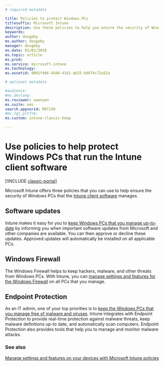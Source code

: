 ```yaml
---
# required metadata

title: Policies to protect Windows PCs
titlesuffix: Microsoft Intune
description: Use these policies to help you ensure the security of Windows PCs when they are managed by the Intune client software.
keywords:
author: dougeby
ms.author: dougeby
manager: dougeby
ms.date: 01/01/2018
ms.topic: article
ms.prod:
ms.service: microsoft-intune
ms.technology:
ms.assetid: d081f466-45dd-41d1-ab25-6d974c72a52a

# optional metadata

#audience:
#ms.devlang:
ms.reviewer: owenyen
ms.suite: ems
search.appverid: MET150
#ms.tgt_pltfrm:
ms.custom: intune-classic-keep

---
```


# Use policies to help protect Windows PCs that run the Intune client software

[!INCLUDE [classic-portal](includes/classic-portal.md)]

Microsoft Intune offers three policies that you can use to help ensure the security of Windows PCs that the [Intune client software](manage-windows-pcs-with-microsoft-intune.md) manages.


## Software updates

Intune makes it easy for you to [keep Windows PCs that you manage up-to-date](keep-windows-pcs-up-to-date-with-software-updates-in-microsoft-intune.md) by informing you when important software updates from Microsoft and other companies are available. You can then approve or decline these updates. Approved updates will automatically be installed on all applicable PCs.

## Windows Firewall

The Windows Firewall helps to keep hackers, malware, and other threats from Windows PCs. With Intune, you can [manage settings and features for the Windows Firewall](help-protect-windows-pcs-using-windows-firewall-policies-in-microsoft-intune.md) on all PCs that you manage.

## Endpoint Protection

As an IT admin, one of your top priorities is to [keep the Windows PCs that you manage free of malware and viruses](help-secure-windows-pcs-with-endpoint-protection-for-microsoft-intune.md). Intune integrates with Endpoint Protection to provide real-time protection against malware threats, keep malware definitions up-to date, and automatically scan computers. Endpoint Protection also provides tools that help you to manage and monitor malware attacks.



### See also
[Manage settings and features on your devices with Microsoft Intune policies](manage-settings-and-features-on-your-devices-with-microsoft-intune-policies.md)
